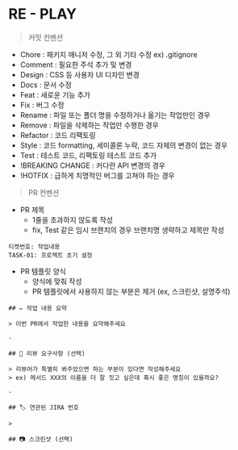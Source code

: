 # RE - PLAY

> 커밋 컨벤션

- Chore : 패키지 매니저 수정, 그 외 기타 수정 ex) .gitignore
- Comment : 필요한 주석 추가 및 변경
- Design : CSS 등 사용자 UI 디자인 변경
- Docs : 문서 수정
- Feat : 새로운 기능 추가
- Fix : 버그 수정
- Rename : 파일 또는 폴더 명을 수정하거나 옮기는 작업만인 경우
- Remove : 파일을 삭제하는 작업만 수행한 경우
- Refactor : 코드 리팩토링
- Style : 코드 formatting, 세미콜론 누락, 코드 자체의 변경이 없는 경우
- Test : 테스트 코드, 리팩토링 테스트 코드 추가
- !BREAKING CHANGE : 커다란 API 변경의 경우
- !HOTFIX : 급하게 치명적인 버그를 고쳐야 하는 경우

> PR 컨벤션

- PR 제목
    - 1줄을 초과하지 않도록 작성
    - fix, Test 같은 임시 브랜치의 경우 브랜치명 생략하고 제목만 작성

```
티켓번호: 작업내용
TASK-01: 프로젝트 초기 설정
```

- PR 템플릿 양식
    - 양식에 맞춰 작성
    - PR 템플릿에서 사용하지 않는 부분은 제거 (ex, 스크린샷, 설명주석)

```
## ✏️ 작업 내용 요약

> 이번 PR에서 작업한 내용을 요약해주세요

-

## 💬 리뷰 요구사항 (선택)

> 리뷰어가 특별히 봐주었으면 하는 부분이 있다면 작성해주세요
> ex) 메서드 XXX의 이름을 더 잘 짓고 싶은데 혹시 좋은 명칭이 있을까요?

-

## 🏷️ 연관된 JIRA 번호

>

## 📷 스크린샷 (선택)
```
